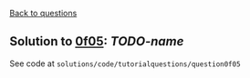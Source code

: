 [Back to questions](../README.md)

## Solution to [0f05](../questions/0f05): *TODO-name*

See code at `solutions/code/tutorialquestions/question0f05`

